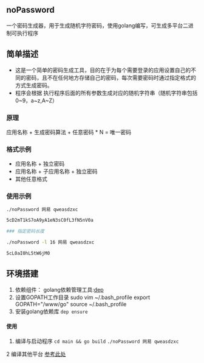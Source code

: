 ## noPassword
一个密码生成器，用于生成随机字符密码，使用golang编写，可生成多平台二进制可执行程序
## 简单描述
* 这是一个简单的密码生成工具，目的在于为每个需要登录的应用设置自己的不同的密码，且不在任何地方存储自己的密码，每次需要密码时通过指定格式的方式生成密码。
* 程序会根据 执行程序后面的所有参数生成对应的随机字符串（随机字符串包括0~9，a~z,A~Z）
### 原理
应用名称 + 生成密码算法 + 任意密码 * N = 唯一密码
### 格式示例
* 应用名称 + 独立密码
* 应用名称 + 子应用名称 + 独立密码
* 其他任意格式
### 使用示例
```bash
./noPassword 网易 qweasdzxc

5cD2mT1kS7oA9yA1eN3sC0fL3fN5nV0a

### 指定密码长度

./noPassword -l 16 网易 qweasdzxc

5cL0aI0hL5tW6jM0
```

## 环境搭建
1. 依赖组件：
   golang依赖管理工具:[dep](http://cf.meitu.com/confluence/pages/viewpage.action?pageId=35854688)
3. 设置GOPATH工作目录
   sudo vim ~/.bash_profile
   export GOPATH="/www/go"
   source ~/.bash_profile
4. 安装golang依赖库
   `dep ensure`

#### 使用
1. 编译与启动程序
`cd main && go build`
`./noPassword 网易 qweasdzxc`


2 编译其他平台
[参考此处](https://blog.csdn.net/panshiqu/article/details/53788067)